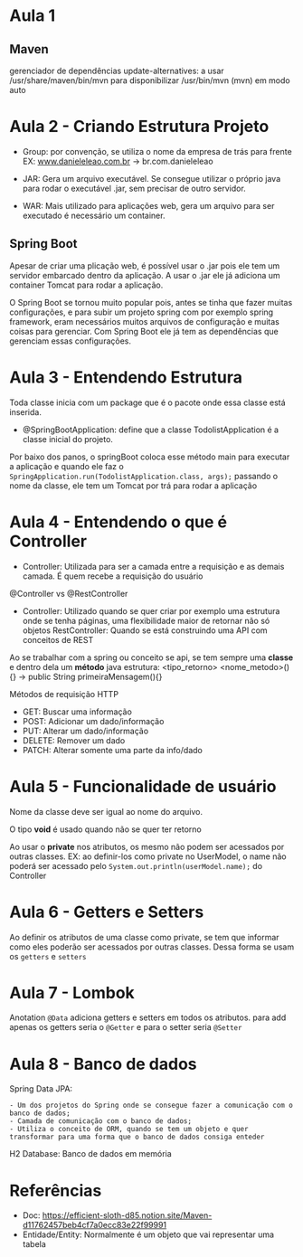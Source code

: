 # Aula 1

## Maven

gerenciador de dependências
update-alternatives: a usar /usr/share/maven/bin/mvn para disponibilizar /usr/bin/mvn (mvn) em modo auto

# Aula 2 - Criando Estrutura Projeto

- Group: por convenção, se utiliza o nome da empresa de trás para frente
  EX: www.danieleleao.com.br -> br.com.danieleleao

- JAR: Gera um arquivo executável. Se consegue utilizar o próprio java para rodar o executável .jar, sem precisar de outro servidor.
- WAR: Mais utilizado para aplicações web, gera um arquivo para ser executado é necessário um container.

## Spring Boot

Apesar de criar uma plicação web, é possível usar o .jar pois ele tem um servidor embarcado dentro da aplicação. A usar o .jar ele já adiciona um container Tomcat para rodar a aplicação.

O Spring Boot se tornou muito popular pois, antes se tinha que fazer muitas configurações, e para subir um projeto spring com por exemplo spring framework, eram necessários muitos arquivos de configuração e muitas coisas para gerenciar. Com Spring Boot ele já tem as dependências que gerenciam essas configurações.

# Aula 3 - Entendendo Estrutura

Toda classe inicia com um package que é o pacote onde essa classe está inserida.

- @SpringBootApplication: define que a classe TodolistApplication é a classe inicial do projeto.

Por baixo dos panos, o springBoot coloca esse método main para executar a aplicação e quando ele faz o `SpringApplication.run(TodolistApplication.class, args);` passando o nome da classe, ele tem um Tomcat por trá para rodar a aplicação

# Aula 4 - Entendendo o que é Controller

- Controller: Utilizada para ser a camada entre a requisição e as demais camada. É quem recebe a requisição do usuário

@Controller vs @RestController

- Controller: Utilizado quando se quer criar por exemplo uma estrutura onde se tenha páginas, uma flexibilidade maior de retornar não só objetos
  RestController: Quando se está construindo uma API com conceitos de REST

Ao se trabalhar com a spring ou conceito se api, se tem sempre uma **classe** e dentro dela um **método** java
estrutura: <modificador> <tipo_retorno> <nome_metodo>(<parametros>){} -> public String primeiraMensagem(){}

Métodos de requisição HTTP

- GET: Buscar uma informação
- POST: Adicionar um dado/informação
- PUT: Alterar um dado/informação
- DELETE: Remover um dado
- PATCH: Alterar somente uma parte da info/dado

# Aula 5 - Funcionalidade de usuário

Nome da classe deve ser igual ao nome do arquivo.

O tipo **void** é usado quando não se quer ter retorno

Ao usar o **private** nos atributos, os mesmo não podem ser acessados por outras classes.
EX: ao definir-los como private no UserModel, o name não poderá ser acessado pelo `System.out.println(userModel.name);` do Controller

# Aula 6 - Getters e Setters

Ao definir os atributos de uma classe como private, se tem que informar como eles poderão ser acessados por outras classes. Dessa forma se usam os `getters` e `setters`

# Aula 7 - Lombok

Anotation `@Data` adiciona getters e setters em todos os atributos.
para add apenas os getters seria o `@Getter` e para o setter seria `@Setter`

# Aula 8 - Banco de dados

Spring Data JPA:

    - Um dos projetos do Spring onde se consegue fazer a comunicação com o banco de dados;
    - Camada de comunicação com o banco de dados;
    - Utiliza o conceito de ORM, quando se tem um objeto e quer transformar para uma forma que o banco de dados consiga enteder

H2 Database: Banco de dados em memória

# Referências

- Doc: https://efficient-sloth-d85.notion.site/Maven-d11762457beb4cf7a0ecc83e22f99991
- Entidade/Entity: Normalmente é um objeto que vai representar uma tabela
